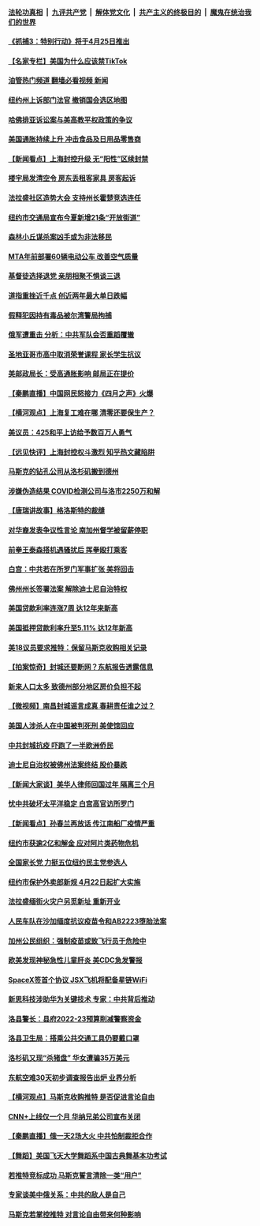 ####  [法轮功真相](../../../../basic/blob/master/README.md?t=04240231) &nbsp;|&nbsp; [九评共产党](../../../../9ping.md/blob/master/README.md?t=04240231) &nbsp;|&nbsp; [解体党文化](../../../../jtdwh.md/blob/master/README.md?t=04240231)  &nbsp;|&nbsp; [共产主义的终极目的](../../../../gczydzjmd.md/blob/master/README.md?t=04240231) &nbsp;|&nbsp; [魔鬼在统治我们的世界](../../../../mgztzwmdsj.md/blob/master/README.md?t=04240231) 

#### [《抓捕3：特别行动》将于4月25日推出](../pages/nsc412/n13717350.md?t=04240231) 

#### [【名家专栏】美国为什么应该禁TikTok](../pages/nsc412/n13718106.md?t=04240231) 

#### [油管热门频道 翻墙必看视频 新闻](http://78.141.244.201:81/youtube.html?04240231)

#### [纽约州上诉部门法官 撤销国会选区地图](../pages/nsc412/n13718246.md?t=04240231) 

#### [哈佛排亚诉讼案与美高教平权政策的争议](../pages/nsc412/n13718226.md?t=04240231) 

#### [美国通胀持续上升 冲击食品及日用品零售商](../pages/nsc412/n13718539.md?t=04240231) 

#### [【新闻看点】上海封控升级 无“阳性”区续封禁](../pages/nsc412/n13717941.md?t=04240231) 

#### [楼宇局发清空令 房东丢租客家具  房客起诉](../pages/nsc412/n13718268.md?t=04240231) 

#### [法拉盛社区造势大会 支持州长霍楚竞选连任](../pages/nsc412/n13718276.md?t=04240231) 

#### [纽约市交通局宣布今夏新增21条“开放街道”](../pages/nsc412/n13718273.md?t=04240231) 

#### [森林小丘谋杀案凶手或为非法移民](../pages/nsc412/n13718266.md?t=04240231) 

#### [MTA年前部署60辆电动公车 改善空气质量](../pages/nsc412/n13718271.md?t=04240231) 

#### [基督徒选择退党  亲朋相聚不惧谈三退](../pages/nsc412/n13718257.md?t=04240231) 

#### [道指重挫近千点 创近两年最大单日跌幅](../pages/nsc412/n13717971.md?t=04240231) 

#### [假释犯因持有毒品被尔湾警局拘捕](../pages/nsc412/n13718162.md?t=04240231) 

#### [俄军遭重击 分析：中共军队会否重蹈覆辙](../pages/nsc412/n13717967.md?t=04240231) 

#### [圣地亚哥市高中取消荣誉课程 家长学生抗议](../pages/nsc412/n13718151.md?t=04240231) 

#### [美邮政局长：受高通胀影响 邮局正在提价](../pages/nsc412/n13717984.md?t=04240231) 

#### [【秦鹏直播】中国网民怒接力《四月之声》火爆](../pages/nsc412/n13718036.md?t=04240231) 

#### [【横河观点】上海复工难在哪 清零还要保生产？](../pages/nsc412/n13718040.md?t=04240231) 

#### [美议员：425和平上访给予数百万人勇气](../pages/nsc412/n13717969.md?t=04240231) 

#### [【远见快评】上海封控权斗激烈 知乎热文藏陷阱](../pages/nsc412/n13718019.md?t=04240231) 

#### [马斯克的钻孔公司从洛杉矶搬到德州](../pages/nsc412/n13718052.md?t=04240231) 

#### [涉嫌伪造结果 COVID检测公司与洛市2250万和解](../pages/nsc412/n13717948.md?t=04240231) 

#### [【唐瑞讲故事】格洛斯特的裁缝](../pages/nsc412/n13718047.md?t=04240231) 

#### [对华裔发表争议性言论 南加州督学被留薪停职](../pages/nsc412/n13717575.md?t=04240231) 

#### [前拳王泰森搭机遇骚扰后 挥拳殴打乘客](../pages/nsc412/n13717970.md?t=04240231) 

#### [白宫：中共若在所罗门军事扩张 美将回击](../pages/nsc412/n13717961.md?t=04240231) 

#### [佛州州长签署法案 解除迪士尼自治特权](../pages/nsc412/n13717956.md?t=04240231) 

#### [美国贷款利率连涨7周 达12年来新高](../pages/nsc412/n13717931.md?t=04240231) 

#### [美国抵押贷款利率升至5.11% 达12年新高](../pages/nsc412/n13717863.md?t=04240231) 

#### [美18议员要求推特：保留马斯克收购相关记录](../pages/nsc412/n13717868.md?t=04240231) 

#### [【拍案惊奇】封城还要断网？东航报告透露信息](../pages/nsc412/n13717915.md?t=04240231) 

#### [新来人口太多 致德州部分地区房价负担不起](../pages/nsc412/n13717899.md?t=04240231) 

#### [【微视频】南昌封城谣言成真 春耕责任谁之过？](../pages/nsc412/n13717877.md?t=04240231) 

#### [美国人涉杀人在中国被判死刑 美使馆回应](../pages/nsc412/n13717836.md?t=04240231) 

#### [中共封城抗疫 吓跑了一半欧洲侨民](../pages/nsc412/n13717854.md?t=04240231) 

#### [迪士尼自治权被佛州法案终结 股价暴跌](../pages/nsc412/n13717248.md?t=04240231) 

#### [【新闻大家谈】美华人律师回国过年 隔离三个月](../pages/nsc412/n13717388.md?t=04240231) 

#### [忧中共破坏太平洋稳定 白宫高官访所罗门](../pages/nsc412/n13717718.md?t=04240231) 

#### [【新闻看点】孙春兰再放话 传江南船厂疫情严重](../pages/nsc412/n13717213.md?t=04240231) 

#### [纽约市获逾2亿和解金 应对阿片类药物危机](../pages/nsc412/n13717463.md?t=04240231) 

#### [全国家长党 力挺五位纽约民主党参选人](../pages/nsc412/n13717466.md?t=04240231) 

#### [纽约市保护外卖郎新规 4月22日起扩大实施](../pages/nsc412/n13717438.md?t=04240231) 

#### [法拉盛缅街火灾户另觅新址 重新开业](../pages/nsc412/n13717445.md?t=04240231) 

#### [人民车队在沙加缅度抗议疫苗令和AB2223堕胎法案](../pages/nsc412/n13717422.md?t=04240231) 

#### [加州公民组织：强制疫苗或致飞行员于危险中](../pages/nsc412/n13717395.md?t=04240231) 

#### [欧美发现神秘急性儿童肝炎 美CDC急发警报](../pages/nsc412/n13717268.md?t=04240231) 

#### [SpaceX签首个协议 JSX飞机将配备星链WiFi](../pages/nsc412/n13717272.md?t=04240231) 

#### [新思科技涉助华为关键技术 专家：中共背后推动](../pages/nsc412/n13717246.md?t=04240231) 

#### [洛县警长：县府2022-23预算削减警察资金](../pages/nsc412/n13717356.md?t=04240231) 

#### [洛县卫生局：搭乘公共交通工具仍要戴口罩](../pages/nsc412/n13717347.md?t=04240231) 

#### [洛杉矶又现“杀猪盘” 华女遭骗35万美元](../pages/nsc412/n13717284.md?t=04240231) 

#### [东航空难30天初步调查报告出炉 业界分析](../pages/nsc412/n13717262.md?t=04240231) 

#### [【横河观点】马斯克收购推特 是否促进言论自由](../pages/nsc412/n13717261.md?t=04240231) 

#### [CNN+上线仅一个月 华纳兄弟公司宣布关闭](../pages/nsc412/n13717230.md?t=04240231) 

#### [【秦鹏直播】俄一天2场大火 中共怕制裁拒合作](../pages/nsc412/n13717244.md?t=04240231) 

#### [【舞蹈】美国飞天大学舞蹈系中国古典舞基本功考试](../pages/nsc412/n13717188.md?t=04240231) 

#### [若推特竞标成功 马斯克誓言清除一类“用户”](../pages/nsc412/n13717237.md?t=04240231) 

#### [专家谈美中俄关系：中共的敌人是自己](../pages/nsc412/n13716189.md?t=04240231) 

#### [马斯克若掌控推特 对言论自由带来何种影响](../pages/nsc412/n13717229.md?t=04240231) 

<img src='http://gfw-breaker.win/goodnews/indexes/nsc412.md' width='0px' height='0px'/>
